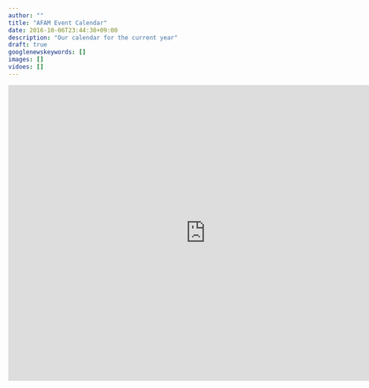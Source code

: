 ```yaml
---
author: ""
title: "AFAM Event Calendar"
date: 2016-10-06T23:44:38+09:00
description: "Our calendar for the current year"
draft: true
googlenewskeywords: []
images: []
vidoes: []
---
```

<div class="flex-center">
	<iframe src="https://calendar.google.com/calendar/embed?showTitle=0&amp;height=600&amp;wkst=1&amp;bgcolor=%23ffffff&amp;src=f653bc6chti5somrof1ccl81u4%40group.calendar.google.com&amp;color=%23711616&amp;ctz=Asia%2FTokyo" style="border-width:0" width="800" height="600" frameborder="0" scrolling="no"/>
</div>